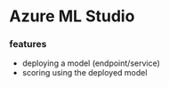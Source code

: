 # Azure ML Studio

### features

- deploying a model (endpoint/service)
- scoring using the deployed model
